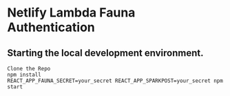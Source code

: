 # Netlify Lambda Fauna Authentication

## Starting the local development environment.

```
Clone the Repo
npm install
REACT_APP_FAUNA_SECRET=your_secret REACT_APP_SPARKPOST=your_secret npm start
```
